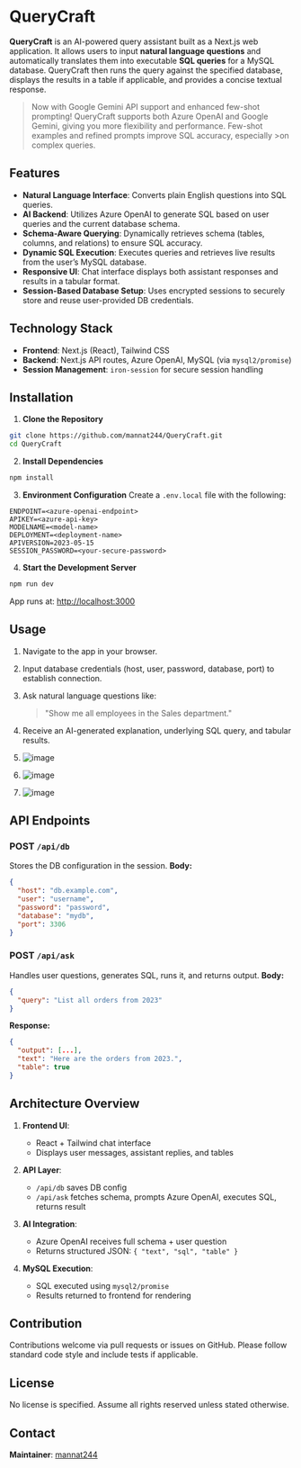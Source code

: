 # QueryCraft

**QueryCraft** is an AI-powered query assistant built as a Next.js web application. It allows users to input **natural language questions** and automatically translates them into executable **SQL queries** for a MySQL database. QueryCraft then runs the query against the specified database, displays the results in a table if applicable, and provides a concise textual response.

>Now with Google Gemini API support and enhanced few-shot prompting!
>QueryCraft supports both Azure OpenAI and Google Gemini, giving you more flexibility and performance. Few-shot examples and refined prompts improve SQL accuracy, especially >on complex queries.

## Features

* **Natural Language Interface**: Converts plain English questions into SQL queries.
* **AI Backend**: Utilizes Azure OpenAI to generate SQL based on user queries and the current database schema.
* **Schema-Aware Querying**: Dynamically retrieves schema (tables, columns, and relations) to ensure SQL accuracy.
* **Dynamic SQL Execution**: Executes queries and retrieves live results from the user’s MySQL database.
* **Responsive UI**: Chat interface displays both assistant responses and results in a tabular format.
* **Session-Based Database Setup**: Uses encrypted sessions to securely store and reuse user-provided DB credentials.

## Technology Stack

* **Frontend**: Next.js (React), Tailwind CSS
* **Backend**: Next.js API routes, Azure OpenAI, MySQL (via `mysql2/promise`)
* **Session Management**: `iron-session` for secure session handling

## Installation

1. **Clone the Repository**

```bash
git clone https://github.com/mannat244/QueryCraft.git
cd QueryCraft
```

2. **Install Dependencies**

```bash
npm install
```

3. **Environment Configuration**
   Create a `.env.local` file with the following:

```env
ENDPOINT=<azure-openai-endpoint>
APIKEY=<azure-api-key>
MODELNAME=<model-name>
DEPLOYMENT=<deployment-name>
APIVERSION=2023-05-15
SESSION_PASSWORD=<your-secure-password>
```

4. **Start the Development Server**

```bash
npm run dev
```

App runs at: [http://localhost:3000](http://localhost:3000)

## Usage

1. Navigate to the app in your browser.
2. Input database credentials (host, user, password, database, port) to establish connection.
3. Ask natural language questions like:

   > "Show me all employees in the Sales department."
4. Receive an AI-generated explanation, underlying SQL query, and tabular results.
5. ![image](https://github.com/user-attachments/assets/8dd112f3-18e4-4a7d-b1de-d960baa86aa8)
6. ![image](https://github.com/user-attachments/assets/cf1179fb-ed90-46ff-abbc-2d35fa015459)
7. ![image](https://github.com/user-attachments/assets/98278070-11bb-4b29-922f-0d2fd4aaf3c6)





## API Endpoints

### POST `/api/db`

Stores the DB configuration in the session.
**Body:**

```json
{
  "host": "db.example.com",
  "user": "username",
  "password": "password",
  "database": "mydb",
  "port": 3306
}
```

### POST `/api/ask`

Handles user questions, generates SQL, runs it, and returns output.
**Body:**

```json
{
  "query": "List all orders from 2023"
}
```

**Response:**

```json
{
  "output": [...],
  "text": "Here are the orders from 2023.",
  "table": true
}
```

## Architecture Overview

1. **Frontend UI**:

   * React + Tailwind chat interface
   * Displays user messages, assistant replies, and tables

2. **API Layer**:

   * `/api/db` saves DB config
   * `/api/ask` fetches schema, prompts Azure OpenAI, executes SQL, returns result

3. **AI Integration**:

   * Azure OpenAI receives full schema + user question
   * Returns structured JSON: `{ "text", "sql", "table" }`

4. **MySQL Execution**:

   * SQL executed using `mysql2/promise`
   * Results returned to frontend for rendering

## Contribution

Contributions welcome via pull requests or issues on GitHub.
Please follow standard code style and include tests if applicable.

## License

No license is specified. Assume all rights reserved unless stated otherwise.

## Contact

**Maintainer**: [mannat244](https://github.com/mannat244)
